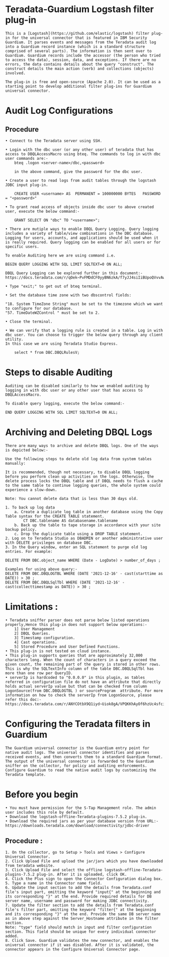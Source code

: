# Teradata-Guardium Logstash filter plug-in

	This is a [Logstash](https://github.com/elastic/logstash) filter plug-in for the universal connector that is featured in IBM Security Guardium. It parses events and messages from the Teradata audit log into a Guardium record instance (which is a standard structure comprised of several parts). The information is then sent over to Guardium. Guardium records include the accessor (the person who tried to access the data), session, data, and exceptions. If there are no errors, the data contains details about the query "construct". The construct details the main action (verb) and collections (objects) involved.

	The plug-in is free and open-source (Apache 2.0). It can be used as a starting point to develop additional filter plug-ins for Guardium universal connector.


# Audit Log Configurations

## Procedure

	• Connect to the Teradata server using SSH.
  
	• Login with the dbc user (or any other user) of teradata that has access to DBQLAccessMacro using bteq. The commands to log in with dbc user commands are:-
		bteq .logon <server-name>/dbc,<password>
		
		in the above command, give the password for the dbc user.	
		
	• Create a user to read logs from audit tables through the logstash JDBC input plug-in.

		CREATE USER <username> AS  PERMANENT = 100000000 BYTES   PASSWORD = "<password>"	 
		
	• To grant read access of objects inside dbc user to above created user, execute the below command:-
				
		GRANT SELECT ON "dbc" TO "<username>";
	
	• There are mutiple ways to enable DBQL Query Logging. Query logging includes a variety of table/view combinations in the DBC database. Logging for users, accounts, and applications should be used when it is really required. Query logging can be enabled for all users or for specific users.  
	
	To enable Auditing here we are using command i.e.  
	
	BEGIN QUERY LOGGING WITH SQL LIMIT SQLTEXT=0 ON ALL;
		
	DBQL Query Logging can be explored further in this document:- https://docs.teradata.com/r/qOek~PvFMDdCF0yyBN6zkA/f7yJJ4siIiBUpoQVvvAwpQ
		
	• Type "exit;" to get out of bteq terminal. 
	
	• Set the database time zone with two dbscontrol fields:
	
	"18. System TimeZone String" must be set to the timezone which we want to configure for our database.
	"57. TimeDateWZControl " must be set to 2.
	
	• Close the terminal.	
		
	• We can verify that a logging rule is created in a table. Log in with dbc user. You can choose to trigger the below query through any client utility.
	In this case we are using Teradata Studio Express.
	
		select * from DBC.DBQLRulesV;	
	
# Steps to disable Auditing

	Auditing can be disabled similarly to how we enabled auditing by logging in with dbc user or any other user that has access to DBQLAccessMacro.
	
	To disable query logging, execute the below command:-
		
	END QUERY LOGGING WITH SQL LIMIT SQLTEXT=0 ON ALL;
	

# Archiving and Deleting DBQL Logs	
	There are many ways to archive and delete DBQL logs. One of the ways is depicted below:-
	
	Use the following steps to delete old log data from system tables manually:
	
	It is recommended, though not necessary, to disable DBQL logging before you perform clean up activities on the logs. Otherwise, the delete process locks the DBQL table and if DBQL needs to flush a cache to the same table to continue logging queries, the whole system could experience a slow-down.
	
	Note: You cannot delete data that is less than 30 days old.
	
	1. To back up log data
		a. Create a duplicate log table in another database using the Copy Table syntax for the CREATE TABLE statement.
			CT DBC.tablename AS databasename.tablename
		b. Back up the table to tape storage in accordance with your site backup policy.
		c. Drop the duplicate table using a DROP TABLE statement.
	2. Log on to Teradata Studio as DBADMIN or another administrative user with DELETE privileges on database DBC.
	3. In the Query window, enter an SQL statement to purge old log entries. For example:

	DELETE FROM DBC.object_name WHERE (Date - LogDate) > number_of_days ;

	Examples for using above query:-
	DELETE FROM DBC.DBQLOGTBL WHERE (DATE '2021-12-16' - cast(starttime as DATE)) > 30 ;
	DELETE FROM DBC.DBQLSqlTbl WHERE (DATE '2021-12-16' - cast(collecttimestamp as DATE)) > 30 ;


# Limitations :
	
	• Teradata sniffer parser does not parse below listed operations properly,Hence this plug-in does not support below operations:-
		1] User Management 
		2] DBQL Queries.
		3] Timestamp configuration.
		4] Cast operations.
		5] Stored Procedure and User Defined Functions.
	• This plug-in is not tested on cloud instance.
	• This plug-in supports queries that are approximately 32,000 characters long. When the count of characters in a query exceed the given count, the remaining part of the query is stored in other rows. This is why the SQLTextInfo column of the table DBC.DBQLSqlTbl has more than one row per QueryID.
	• serverIp is hardcoded to "0.0.0.0" in this plugin, as tables referred in configuration file do not have an attribute that directly holds actual serverIp value but that can be checked from column LogonSource(from DBC.DBQLOGTBL ) or sourceProgram  attribute. For more information on how to check the serverIp from LogonSource, please refer this doc:-
	https://docs.teradata.com/r/ANYCOtbX9Q1iyd~Uiok8gA/VPQKKhAyOf6hzUc4sfciIQ

# Configuring the Teradata filters in Guardium

	The Guardium universal connector is the Guardium entry point for native audit logs. The universal connector identifies and parses received events, and then converts them to a standard Guardium format. The output of the universal connector is forwarded to the Guardium sniffer on the collector, for policy and auditing enforcements. Configure Guardium to read the native audit logs by customizing the Teradata template.

# Before you begin

	• You must have permission for the S-Tap Management role. The admin user includes this role by default.
	• Download the logstash-offline-Teradata-plugins-7.5.2 plug-in.
	• Download the required jars as per your database version from URL:- https://downloads.teradata.com/download/connectivity/jdbc-driver

## Procedure : 

    1. On the collector, go to Setup > Tools and Views > Configure Universal Connector.
	2. Click Upload File and upload the jar/jars which you have downloaded from teradata website. 
    3. Click Upload File and select the offline logstash-offline-Teradata-plugins-7.5.2 plug-in. After it is uploaded, click OK.
	4. Click the Plus sign to open the Connector Configuration dialog box.
    5. Type a name in the Connector name field.
    6. Update the input section to add the details from Teradata.conf file's input part, omitting the keyword "input{" at the beginning and its corresponding "}" at the end. Provide required details for DB server name, username and password for making JDBC connectivity.
    7. Update the filter section to add the details from Teradata.conf file's filter part, omitting the keyword "filter{" at the beginning and its corresponding "}" at the end. Provide the same DB server name as in above step against the Server_Hostname attribute in the filter section.
	Note: "type" field should match in input and filter configuration section. This field should be unique for every individual connector added.
    8. Click Save. Guardium validates the new connector, and enables the universal connector if it was disabled. After it is validated, the connector appears in the Configure Universal Connector page.
